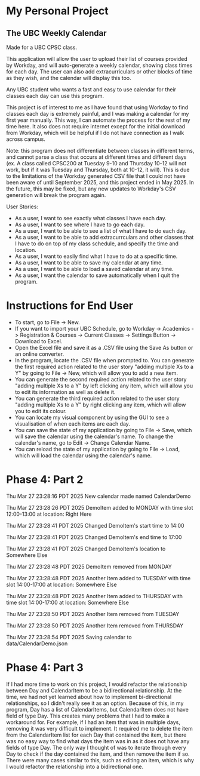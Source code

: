 # My Personal Project

## The UBC Weekly Calendar

Made for a UBC CPSC class.

This application will allow the user to upload their list of courses provided by Workday, and will auto-generate a weekly calendar, showing class times for each day. The user can also add extracurriculars or other blocks of time as they wish, and the calendar will display this too.  

Any UBC student who wants a fast and easy to use calendar for their classes each day can use this program. 

This project is of interest to me as I have found that using Workday to find classes each day is extremely painful, and I was making a calendar for my first year manually. This way, I can automate the process for the rest of my time here. It also does not require internet except for the initial download from Workday, which will be helpful if I do not have connection as I walk across campus.

Note: this program does not differentiate between classes in different terms, and cannot parse a class that occurs at different times and different days (ex. A class called CPSC200 at Tuesday 9-10 and Thursday 10-12 will not work, but if it was Tuesday and Thursday, both at 10-12, it will). This is due to the limitations of the Workday generated CSV file that I could not have been aware of until September 2025, and this project ended in May 2025. In the future, this may be fixed, but any new updates to Workday's CSV generation will break the program again.  

User Stories:
- As a user, I want to see exactly what classes I have each day.
- As a user, I want to see where I have to go each day.
- As a user, I want to be able to see a list of what I have to do each day.
- As a user, I want to be able to add extracurrculars and other classes that I have to do on top of my class schedule, and specify the time and location.
- As a user, I want to easily find what I have to do at a specific time.
- As a user, I want to be able to save my calendar at any time.
- As a user, I want to be able to load a saved calendar at any time.
- As a user, I want the calendar to save automatically when I quit the program.

# Instructions for End User

- To start, go to File -> New.
- If you want to import your UBC Schedule, go to Workday -> Academics -> Registration & Courses -> Current Classes -> Settings Button -> Download to Excel.
- Open the Excel file and save it as a .CSV file using the Save As button or an online converter.
- In the program, locate the .CSV file when prompted to.
 You can generate the first required action related to the user story "adding multiple Xs to a Y" by going to File -> New, which will allow you to add a new item.
- You can generate the second required action related to the user story "adding multiple Xs to a Y" by left clicking any item, which will allow you to edit its information as well as delete it.
- You can generate the third required action related to the user story "adding multiple Xs to a Y" by right clicking any item, which will allow you to edit its colour.
- You can locate my visual component by using the GUI to see a visualisation of when each items are each day.
- You can save the state of my application by going to File -> Save, which will save the calendar using the calendar's name. To change the calendar's name, go to Edit -> Change Calendar Name.
- You can reload the state of my application by going to File -> Load, which will load the calendar using the calendar's name.

# Phase 4: Part 2
Thu Mar 27 23:28:16 PDT 2025
New calendar made named CalendarDemo

Thu Mar 27 23:28:26 PDT 2025
DemoItem added to MONDAY with time slot 12:00-13:00 at location: Right Here

Thu Mar 27 23:28:41 PDT 2025
Changed DemoItem's start time to 14:00

Thu Mar 27 23:28:41 PDT 2025
Changed DemoItem's end time to 17:00

Thu Mar 27 23:28:41 PDT 2025
Changed DemoItem's location to Somewhere Else

Thu Mar 27 23:28:48 PDT 2025
DemoItem removed from MONDAY

Thu Mar 27 23:28:48 PDT 2025
Another Item added to TUESDAY with time slot 14:00-17:00 at location: Somewhere Else

Thu Mar 27 23:28:48 PDT 2025
Another Item added to THURSDAY with time slot 14:00-17:00 at location: Somewhere Else

Thu Mar 27 23:28:50 PDT 2025
Another Item removed from TUESDAY

Thu Mar 27 23:28:50 PDT 2025
Another Item removed from THURSDAY

Thu Mar 27 23:28:54 PDT 2025
Saving calendar to data/CalendarDemo.json

# Phase 4: Part 3

If I had more time to work on this project, I would refactor the relationship between Day and CalendarItem to be a bidirectional relationship. At the time, we had not yet learned about how to implement bi-directional relationships, so I didn't really see it as an option. Because of this, in my program, Day has a list of CalendarItems, but CalendarItem does not have field of type Day. This creates many problems that I had to make a workaround for. For example, if I had an item that was in multiple days, removing it was very difficult to implement. It required me to delete the item from the CalendarItem list for each Day that contained the item, but there was no easy way to find what days the item was in as it does not have any fields of type Day. The only way I thought of was to iterate through every Day to check if the day contained the item, and then remove the item if so. There were many cases similar to this, such as editing an item, which is why I would refactor the relationship into a bidirectional one.

